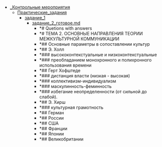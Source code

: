 - <a href = "E:\Node_projects\Node_Way\NBase\_Md\_Index\_TGUniversitet\I_kurs\Теория_и_практика_межкультурной_коммуникации_pdf\ТЕМА 2. ОСНОВНЫЕ НАПРАВЛЕНИЯ ТЕОРИИ МЕЖКУЛЬТУРНОЙ КОММУНИКАЦИИ\_Контрольные мероприятия\cat._Контрольные мероприятия\dir._Контрольные мероприятия.md">_Контрольные мероприятия</a>
    - <a href = "E:\Node_projects\Node_Way\NBase\_Md\_Index\_TGUniversitet\I_kurs\Теория_и_практика_межкультурной_коммуникации_pdf\ТЕМА 2. ОСНОВНЫЕ НАПРАВЛЕНИЯ ТЕОРИИ МЕЖКУЛЬТУРНОЙ КОММУНИКАЦИИ\_Контрольные мероприятия\Практические_задания\cat.Практические_задания\dir.Практические_задания.md">Практические_задания</a>
        - <a href = "E:\Node_projects\Node_Way\NBase\_Md\_Index\_TGUniversitet\I_kurs\Теория_и_практика_межкультурной_коммуникации_pdf\ТЕМА 2. ОСНОВНЫЕ НАПРАВЛЕНИЯ ТЕОРИИ МЕЖКУЛЬТУРНОЙ КОММУНИКАЦИИ\_Контрольные мероприятия\Практические_задания\задание_1\cat.задание_1\dir.задание_1.md">задание_1</a>
            - <a href = "E:\Node_projects\Node_Way\NBase\_Md\_Index\_TGUniversitet\I_kurs\Теория_и_практика_межкультурной_коммуникации_pdf\ТЕМА 2. ОСНОВНЫЕ НАПРАВЛЕНИЯ ТЕОРИИ МЕЖКУЛЬТУРНОЙ КОММУНИКАЦИИ\_Контрольные мероприятия\Практические_задания\задание_1\задание_2_готовое.md">задание_2_готовое.md</a>
                - *# Quetions with answers
                - *# ТЕМА 2. ОСНОВНЫЕ НАПРАВЛЕНИЯ ТЕОРИИ МЕЖКУЛЬТУРНОЙ КОММУНИКАЦИИ
                - *## Основные параметры в сопоставлении культур
                - *## Э. Холл
                - *### высококонтекстуальные и низкоконтекстуальные
                - *### преобладанием монохронного и полихронного использования времени
                - *## Герт Хофштеде
                - *### дистанция власти   (низкая - высокая)
                - *### коллективизм-индивидуализм
                - *### маскулинность-феминность
                - *### избегание неопределенности (от сильной до слабой).  
                - *## Э. Хирш
                - *### культурная грамотность 
                - *## Герман
                - *## России 
                - *## США
                - *## Франции
                - *## Японии
                - *## Великобритании
        
    

